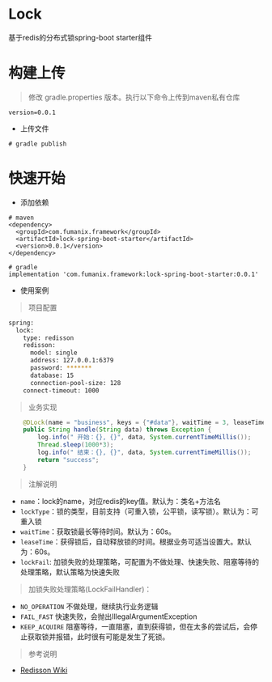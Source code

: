 # Lock
 基于redis的分布式锁spring-boot starter组件

# 构建上传
> 修改 gradle.properties  版本。执行以下命令上传到maven私有仓库
```
version=0.0.1
```
- 上传文件
```
# gradle publish 
```

# 快速开始
- 添加依赖

``` 
# maven
<dependency>
  <groupId>com.fumanix.framework</groupId>
  <artifactId>lock-spring-boot-starter</artifactId>
  <version>0.0.1</version>
</dependency>
```

``` 
# gradle
implementation 'com.fumanix.framework:lock-spring-boot-starter:0.0.1'
```

- 使用案例

> 项目配置

``` bash
spring:
  lock:
    type: redisson
    redisson:
      model: single
      address: 127.0.0.1:6379
      password: *******
      database: 15
      connection-pool-size: 128
    connect-timeout: 1000
```
> 业务实现

``` java
    @DLock(name = "business", keys = {"#data"}, waitTime = 3, leaseTime = 4, lockFail = LockFailHandler.FAIL_FAST)
    public String handle(String data) throws Exception {
        log.info(" 开始：{}, {}", data, System.currentTimeMillis());
        Thread.sleep(1000*3);
        log.info(" 结束：{}, {}", data, System.currentTimeMillis());
        return "success";
    }
```

> 注解说明

- `name`：lock的name，对应redis的key值。默认为：类名+方法名
- `lockType`：锁的类型，目前支持（可重入锁，公平锁，读写锁）。默认为：可重入锁
- `waitTime`：获取锁最长等待时间。默认为：60s。
- `leaseTime`：获得锁后，自动释放锁的时间。根据业务可适当设置大。默认为：60s。
- `lockFail`: 加锁失败的处理策略，可配置为不做处理、快速失败、阻塞等待的处理策略，默认策略为快速失败

> 加锁失败处理策略(LockFailHandler)：

- `NO_OPERATION` 不做处理，继续执行业务逻辑
- `FAIL_FAST` 快速失败，会抛出IllegalArgumentException
- `KEEP_ACQUIRE` 阻塞等待，一直阻塞，直到获得锁，但在太多的尝试后，会停止获取锁并报错，此时很有可能是发生了死锁。

> 参考说明
- [Redisson Wiki](https://github.com/redisson/redisson/wiki/%E7%9B%AE%E5%BD%95) 